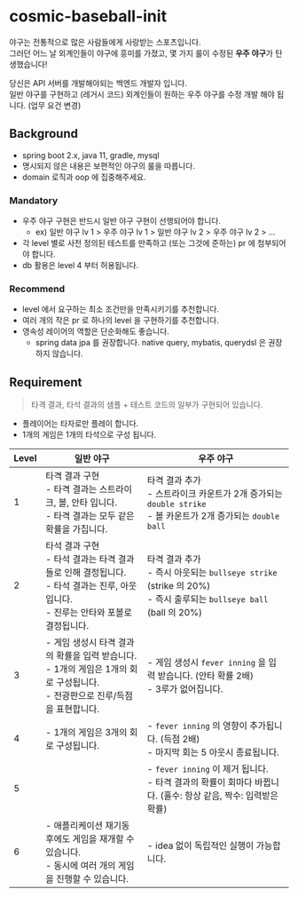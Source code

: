 # cosmic-baseball-init

야구는 전통적으로 많은 사람들에게 사랑받는 스포츠입니다.  
그러던 어느 날 외계인들이 야구에 흥미를 가졌고, 몇 가지 룰이 수정된 **우주 야구**가 탄생했습니다!

당신은 API 서버를 개발해야되는 백엔드 개발자 입니다.  
일반 야구를 구현하고 (레거시 코드) 외계인들이 원하는 우주 야구를 수정 개발 해야 됩니다. (업무 요건 변경)

## Background

- spring boot 2.x, java 11, gradle, mysql
- 명시되지 않은 내용은 보편적인 야구의 룰을 따릅니다.
- domain 로직과 oop 에 집중해주세요.

### Mandatory

- 우주 야구 구현은 반드시 일반 야구 구현이 선행되어야 합니다.
    - ex) 일반 야구 lv 1 > 우주 야구 lv 1 > 일반 야구 lv 2 > 우주 야구 lv 2 > ...
- 각 level 별로 사전 정의된 테스트를 만족하고 (또는 그것에 준하는) pr 에 첨부되어야 합니다.
- db 활용은 level 4 부터 허용됩니다.

### Recommend

- level 에서 요구하는 최소 조건만을 만족시키기를 추천합니다.
- 여러 개의 작은 pr 로 하나의 level 을 구현하기를 추천합니다.
- 영속성 레이어의 역할은 단순화해도 좋습니다.
    - spring data jpa 를 권장합니다. native query, mybatis, querydsl 은 권장하지 않습니다.

## Requirement

> 타격 결과, 타석 결과의 샘플 + 테스트 코드의 일부가 구현되어 있습니다.

- 플레이어는 타자로만 플레이 합니다.
- 1개의 게임은 1개의 타석으로 구성 됩니다.

| Level | 일반 야구                                                                                     | 우주 야구                                                                                              |
|-------|-------------------------------------------------------------------------------------------|----------------------------------------------------------------------------------------------------|
| 1     | 타격 결과 구현<br/>- 타격 결과는 스트라이크, 볼, 안타 입니다.<br/>- 타격 결과는 모두 같은 확률을 가집니다.                      | 타격 결과 추가<br/> - 스트라이크 카운트가 2개 증가되는 `double strike`<br/> - 볼 카운트가 2개 증가되는 `double ball`             |
| 2     | 타석 결과 구현<br/>- 타석 결과는 타격 결과들로 인해 결정됩니다.<br/>- 타석 결과는 진루, 아웃 입니다.<br/>- 진루는 안타와 포볼로 결정됩니다. | 타격 결과 추가<br/>- 즉시 아웃되는 `bullseye strike` (strike 의 20%)<br/>- 즉시 출루되는 `bullseye ball` (ball 의 20%) |
| 3     | - 게임 생성시 타격 결과의 확률을 입력 받습니다.<br/>- 1개의 게임은 1개의 회로 구성됩니다.<br/>- 전광판으로 진루/득점을 표현합니다.        | - 게임 생성시 `fever inning` 을 입력 받습니다. (안타 확률 2배)<br/>- 3루가 없어집니다.                                     |
| 4     | - 1개의 게임은 3개의 회로 구성됩니다.                                                                   | - `fever inning` 의 영향이 추가됩니다. (득점 2배)<br/>- 마지막 회는 5 아웃시 종료됩니다.                                    |
| 5     |                                                                                           | - `fever inning` 이 제거 됩니다.<br/>- 타격 결과의 확률이 회마다 바뀝니다. (홀수: 항상 같음, 짝수: 입력받은 확률)                     |
| 6     | - 애플리케이션 재기동 후에도 게임을 재개할 수 있습니다.<br/>- 동시에 여러 개의 게임을 진행할 수 있습니다.                          | - idea 없이 독립적인 실행이 가능합니다.                                                                          |
